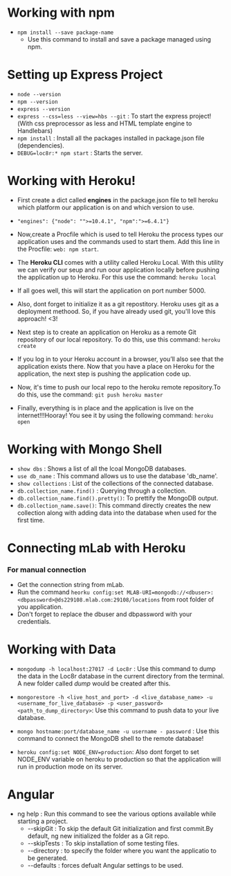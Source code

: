 # Working with npm

- `npm install --save package-name`
	- Use this command to install and save a package managed using npm.

# Setting up Express Project

- `node --version`
- `npm --version`
- `express --version`
- `express --css=less --view=hbs --git` : To start the express project!(With css preprocessor as less and HTML template engine to Handlebars)
- `npm install` : Install all the packages installed in package.json file (dependencies).
- `DEBUG=loc8r:* npm start` : Starts the server.

# Working with Heroku!

- First create a dict called **engines** in the package.json file to tell heroku which platform our application is on and which version to use.

- `"engines": {"node": "">=10.4.1", "npm":">=6.4.1"}`

- Now,create a Procfile which is used to tell Heroku the process types our application uses and the commands used to start them. Add this line in the Procfile: `web: npm start`.

- The **Heroku CLI** comes with a utility called Heroku Local. With this utility we can verify our seup and run oour application locally before pushing the application up to Heroku. For this use the command: `heroku local`

- If all goes well, this will start the application on port number 5000.

- Also, dont forget to initialize it as a git repostitory. Heroku uses git as a deployment methood. So, if you have already used git, you'll love this approach! <3!

- Next step is to create an application on Heroku as a remote Git repository of our local repository. To do this, use this command: `heroku create`

- If you log in to your Heroku account in a browser, you’ll also see that the application exists there. Now that you have a place on Heroku for the application, the next step is pushing the application code up.

- Now, it's time to push our local repo to the heroku remote repository.To do this, use the command: `git push heroku master`

- Finally, everything is in place and the application is live on the internet!!!Hooray!
You see it by using the following command: `heroku open`

# Working with Mongo Shell

- `show dbs` : Shows a list of all the lcoal MongoDB databases.
- `use db_name` : This command allows us to use the database 'db_name'.
- `show collections` : List of the collections of the connected database.
- `db.collection_name.find()` : Querying through a collection.  
- `db.collection_name.find().pretty()`: To prettify the MongoDB output.
- `db.collection_name.save()`: This command directly creates the new collection along with adding data into the database when used for the first time.

# Connecting mLab with Heroku

### For manual connection

- Get the connection string from mLab.
- Run the command `heorku config:set MLAB-URI=mongodb://<dbuser>:<dbpassword>@ds229108.mlab.com:29108/locations` from root folder of you application. 
- Don't forget to replace the dbuser and dbpassword with your credentials.

# Working with Data

- `mongodump -h localhost:27017 -d Loc8r` : Use this command to dump the data in the Loc8r database in the current directory from the terminal. A new folder called *dump* would be created after this.

- `mongorestore -h <live_host_and_port> -d <live_database_name> -u <username_for_live_database> -p <user_password> <path_to_dump_directory>`: Use this command to push data to your live database.

- `mongo hostname:port/database_name -u username - password` : Use this command to connect the MongoDB shell to the remote database!

- `heroku config:set NODE_ENV=production`: Also dont forget to set NODE_ENV variable on heroku to production so that the application will run in production mode on its server.

# Angular

- ng help : Run this command to see the various options available while starting a project.
	- --skipGit : To skip the default Git initialization and first commit.By default, ng new initialized the folder as a Git repo.
	- --skipTests : To skip installation of some testing files. 
	- --directory : to specify the folder where you want the applicatio to be generated.
	- --defaults : forces defualt Angular settings to be used.

